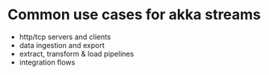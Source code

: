 # Common use cases for akka streams

- http/tcp servers and clients
- data ingestion and export
- extract, transform & load pipelines
- integration flows
